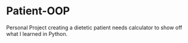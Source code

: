 # Patient-OOP
Personal Project creating a dietetic patient needs calculator to show off what I learned in Python. 

